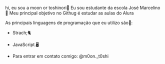 hi, eu sou a moon or toshinori🌙 
Eu sou estudante da escola José Marcelino🏫
Meu principal objetivo no Githug é estudar as aulas do Alura

As principais linguagens de programação que eu utilizo são🌻:

- Strach;🐈
- JavaScript.🖥️

- Para entrar em contato comigo:
@m0on._t0shi
